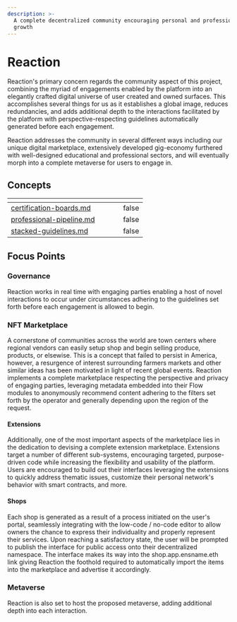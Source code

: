 ```yaml
---
description: >-
  A complete decentralized community encouraging personal and professional
  growth
---
```


# Reaction

Reaction's primary concern regards the community aspect of this project, combining the myriad of engagements enabled by the platform into an elegantly crafted digital universe of user created and owned surfaces. This accomplishes several things for us as it establishes a global image, reduces redundancies, and adds additional depth to the interactions facilitated by the platform with perspective-respecting guidelines automatically generated before each engagement.

Reaction addresses the community in several different ways including our unique digital marketplace, extensively developed gig-economy furthered with well-designed educational and professional sectors, and will eventually morph into a complete metaverse for users to engage in.

## Concepts

<table data-view="cards"><thead><tr><th data-card-target data-type="content-ref"></th><th data-hidden></th><th data-hidden></th><th data-hidden></th><th data-hidden data-type="checkbox"></th></tr></thead><tbody><tr><td><a href="../appendix/index/c/certification-boards.md">certification-boards.md</a></td><td></td><td></td><td></td><td>false</td></tr><tr><td><a href="../appendix/index/p/professional-pipeline.md">professional-pipeline.md</a></td><td></td><td></td><td></td><td>false</td></tr><tr><td><a href="../appendix/index/s/stacked-guidelines.md">stacked-guidelines.md</a></td><td></td><td></td><td></td><td>false</td></tr></tbody></table>

## Focus Points

### Governance

Reaction works in real time with engaging parties enabling a host of novel interactions to occur under circumstances adhering to the guidelines set forth before each engagement is allowed to begin.

### NFT Marketplace

A cornerstone of communities across the world are town centers where regional vendors can easily setup shop and begin selling produce, products, or elsewise. This is a concept that failed to persist in America, however, a resurgence of interest surrounding farmers markets and other similar ideas has been motivated in light of recent global events. Reaction implements a complete marketplace respecting the perspective and privacy of engaging parties, leveraging metadata embedded into their Flow modules to anonymously recommend content adhering to the filters set forth by the operator and generally depending upon the region of the request.

#### Extensions

Additionally, one of the most important aspects of the marketplace lies in the dedication to devising a complete extension marketplace. Extensions target a number of different sub-systems, encouraging targeted, purpose-driven code while increasing the flexibility and usability of the platform. Users are encouraged to build out their interfaces leveraging the extensions to quickly address thematic issues, customize their personal network's behavior with smart contracts, and more.

#### Shops

Each shop is generated as a result of a process initiated on the user's portal, seamlessly integrating with the low-code / no-code editor to allow owners the chance to express their individuality and properly represent their services. Upon reaching a satisfactory state, the user will be prompted to publish the interface for public access onto their decentralized namespace. The interface makes its way into the shop.app.ensname.eth link giving Reaction the foothold required to automatically import the items into the marketplace and advertise it accordingly.

### Metaverse

Reaction is also set to host the proposed metaverse, adding additional depth into each interaction. &#x20;
